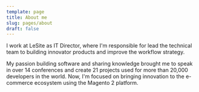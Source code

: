 ```yaml
---
template: page
title: About me
slug: pages/about
draft: false
---
```

I work at LeSite as IT Director, where I'm responsible for lead the technical team to building innovator products and improve the workflow strategy.

My passion building software and sharing knowledge brought me to speak in over 14 conferences and create 21 projects used for more than 20,000 developers in the world. Now, I'm focused on bringing innovation to the e-commerce ecosystem using the Magento 2 platform.
